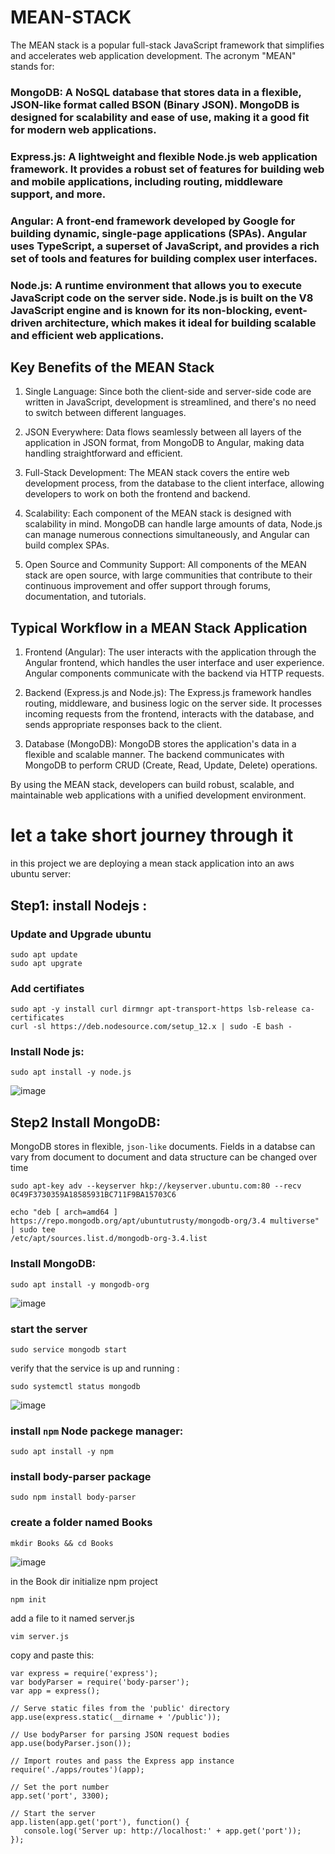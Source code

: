 # MEAN-STACK

The MEAN stack is a popular full-stack JavaScript framework that simplifies and accelerates web application development. The acronym "MEAN" stands for:

### MongoDB: A NoSQL database that stores data in a flexible, JSON-like format called BSON (Binary JSON). MongoDB is designed for scalability and ease of use, making it a good fit for modern web applications.

### Express.js: A lightweight and flexible Node.js web application framework. It provides a robust set of features for building web and mobile applications, including routing, middleware support, and more.

### Angular: A front-end framework developed by Google for building dynamic, single-page applications (SPAs). Angular uses TypeScript, a superset of JavaScript, and provides a rich set of tools and features for building complex user interfaces.

### Node.js: A runtime environment that allows you to execute JavaScript code on the server side. Node.js is built on the V8 JavaScript engine and is known for its non-blocking, event-driven architecture, which makes it ideal for building scalable and efficient web applications.

## Key Benefits of the MEAN Stack
1. Single Language: Since both the client-side and server-side code are written in JavaScript, development is streamlined, and there's no need to switch between different languages.

2. JSON Everywhere: Data flows seamlessly between all layers of the application in JSON format, from MongoDB to Angular, making data handling straightforward and efficient.

3. Full-Stack Development: The MEAN stack covers the entire web development process, from the database to the client interface, allowing developers to work on both the frontend and backend.

4. Scalability: Each component of the MEAN stack is designed with scalability in mind. MongoDB can handle large amounts of data, Node.js can manage numerous connections simultaneously, and Angular can build complex SPAs.

5. Open Source and Community Support: All components of the MEAN stack are open source, with large communities that contribute to their continuous improvement and offer support through forums, documentation, and tutorials.

## Typical Workflow in a MEAN Stack Application
1. Frontend (Angular): The user interacts with the application through the Angular frontend, which handles the user interface and user experience. Angular components communicate with the backend via HTTP requests.

2. Backend (Express.js and Node.js): The Express.js framework handles routing, middleware, and business logic on the server side. It processes incoming requests from the frontend, interacts with the database, and sends appropriate responses back to the client.

3. Database (MongoDB): MongoDB stores the application's data in a flexible and scalable manner. The backend communicates with MongoDB to perform CRUD (Create, Read, Update, Delete) operations.

By using the MEAN stack, developers can build robust, scalable, and maintainable web applications with a unified development environment.

# let a take short journey through it 
in this project we are deploying a mean stack application into an aws ubuntu server:

## Step1: install Nodejs :
### Update and Upgrade ubuntu
```
sudo apt update
sudo apt upgrate
```

### Add certifiates
```
sudo apt -y install curl dirmngr apt-transport-https lsb-release ca-certificates
curl -sl https://deb.nodesource.com/setup_12.x | sudo -E bash -
```
### Install Node js:
```
sudo apt install -y node.js
```
![image](https://github.com/user-attachments/assets/12b06ca1-75af-4ec1-b6ba-a4d5e6fec014)

## Step2 Install MongoDB:
MongoDB stores in flexible, `json-like` documents. Fields in a databse can vary from document to document and data structure can be changed over time 

```
sudo apt-key adv --keyserver hkp://keyserver.ubuntu.com:80 --recv 0C49F3730359A18585931BC711F9BA15703C6

echo "deb [ arch=amd64 ] https://repo.mongodb.org/apt/ubuntutrusty/mongodb-org/3.4 multiverse" | sudo tee
/etc/apt/sources.list.d/mongodb-org-3.4.list

```
### Install MongoDB:
```
sudo apt install -y mongodb-org
```
![image](https://github.com/user-attachments/assets/209f5b83-c028-40af-b72d-94c6aa637b6f)


### start the server
```
sudo service mongodb start
```
verify that the service is up and running :
```
sudo systemctl status mongodb
```
![image](https://github.com/user-attachments/assets/a55977c5-0246-47e9-843d-9ca64c13092a)


### install `npm` Node packege manager:
```
sudo apt install -y npm
```
### install body-parser package
```
sudo npm install body-parser
```
### create a folder named Books
```
mkdir Books && cd Books
```
![image](https://github.com/user-attachments/assets/81bf96bf-edf1-4cda-b14c-85270096913f)

in the Book dir initialize npm project
```
npm init
```
add a file to it named server.js
```
vim server.js
```
 copy and paste this:
 ```
var express = require('express');
var bodyParser = require('body-parser');
var app = express();

// Serve static files from the 'public' directory
app.use(express.static(__dirname + '/public'));

// Use bodyParser for parsing JSON request bodies
app.use(bodyParser.json());

// Import routes and pass the Express app instance
require('./apps/routes')(app);

// Set the port number
app.set('port', 3300);

// Start the server
app.listen(app.get('port'), function() {
    console.log('Server up: http://localhost:' + app.get('port'));
});

```

